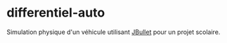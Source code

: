 # differentiel-auto
Simulation physique d'un véhicule utilisant [JBullet](http://jbullet.advel.cz/) pour un projet scolaire.
